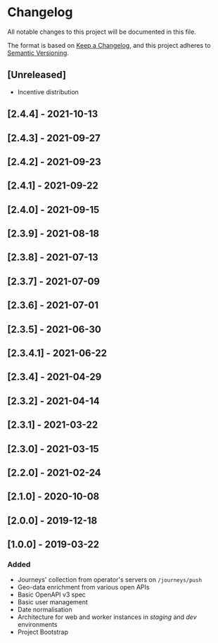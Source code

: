 # Changelog
All notable changes to this project will be documented in this file.

The format is based on [Keep a Changelog](https://keepachangelog.com/en/1.0.0/),
and this project adheres to [Semantic Versioning](https://semver.org/spec/v2.0.0.html).

## [Unreleased]
- Incentive distribution

## [2.4.4] - 2021-10-13

## [2.4.3] - 2021-09-27

## [2.4.2] - 2021-09-23

## [2.4.1] - 2021-09-22

## [2.4.0] - 2021-09-15

## [2.3.9] - 2021-08-18

## [2.3.8] - 2021-07-13

## [2.3.7] - 2021-07-09

## [2.3.6] - 2021-07-01

## [2.3.5] - 2021-06-30

## [2.3.4.1] - 2021-06-22

## [2.3.4] - 2021-04-29

## [2.3.2] - 2021-04-14

## [2.3.1] - 2021-03-22

## [2.3.0] - 2021-03-15

## [2.2.0] - 2021-02-24

## [2.1.0] - 2020-10-08

## [2.0.0] - 2019-12-18

## [1.0.0] - 2019-03-22
### Added
- Journeys' collection from operator's servers on `/journeys/push`
- Geo-data enrichment from various open APIs
- Basic OpenAPI v3 spec
- Basic user management
- Date normalisation
- Architecture for web and worker instances in _staging_ and _dev_ environments
- Project Bootstrap

